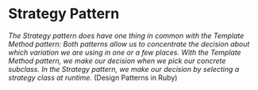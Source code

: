 # Strategy Pattern

*The Strategy pattern does have one thing in common with the Template Method
pattern: Both patterns allow us to concentrate the decision about which variation we
are using in one or a few places. With the Template Method pattern, we make our
decision when we pick our concrete subclass. In the Strategy pattern, we make our
decision by selecting a strategy class at runtime.*
(Design Patterns in Ruby)

